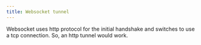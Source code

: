 ```yaml
---
title: Websocket tunnel
---
```


Websocket uses http protocol for the initial handshake and switches to use a tcp connection. So, an http tunnel would work.
